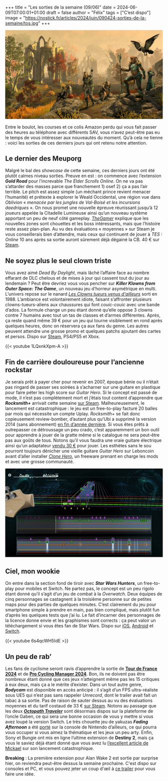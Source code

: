 +++
title = "Les sorties de la semaine (09/06)"
date = 2024-06-09T07:00:01+01:00
draft = false
author = "Félix"
tags = ["C’est dispo"]
image = "https://nostick.fr/articles/2024/juin/090424-sorties-de-la-semaine/tos.jpg"
+++

![La dernière extension Gold Road pour TOS : Online](tos.jpg "Quand y’en a plus, y’en a encore")

Entre le boulot, les courses et ce colis Amazon perdu qui vous fait passer des heures au téléphone avec différents SAV, vous n’avez peut-être pas eu le temps de vous intéresser aux nouveautés du moment. Qu’à cela ne tienne : voici les sorties de ces derniers jours qui ont retenu notre attention.

## Le dernier des Meuporg

Malgré le bal des *showcase* de cette semaine, ces derniers jours ont été plutôt calmes niveau sorties. Preuve en est : on commence avec l’extension ***Gold Road*** pour l’increvable *The Elder Scrolls Online*. On ne va pas s’attarder des masses parce que franchement 1) osef 2) ça a pas l’air terrible. Le pitch est assez simple (un méchant prince revient menacer l’humanité) et prétexte à explorer le Weald Occidental, une région vue dans *Oblivion* « *menacée par les jungles de Val-Boisé et les incursions daedriques* ». On nous promet une nouvelle épreuve réunissant jusqu’à 12 joueurs appelée la Citadelle Lumineuse ainsi qu’un nouveau système apportant un peu de neuf côté gameplay. *[TheGamer](https://www.thegamer.com/the-elder-scrolls-online-gold-road-review-disappointingly-tone-deaf/)* explique que les nouvelles zones sont chouettes et les boss intéressants, mais que l’histoire reste assez plan-plan. Au vu des évaluations « moyennes » sur Steam je vous conseillerais bien d’attendre, mais ceux qui continuent de jouer à *TES : Online* 10 ans après sa sortie auront sûrement déjà dégainé la CB. 40 € sur [Steam](https://store.steampowered.com/app/2662630/The_Elder_Scrolls_Online_Gold_Road/).

## Ne soyez plus le seul clown triste

Vous avez aimé *Dead By Daylight*, mais lâché l’affaire face au nombre effarant de DLC chelous et de mises à jour qui cassent tout du jour au lendemain ? Peut être devriez vous vous pencher sur ***Killer Klowns from Outer Space: The Game***, un nouveau jeu d’horreur asymétrique en multi. L’univers repose sur le nanard *[Les Clowns tueurs venus d'ailleurs](https://fr.wikipedia.org/wiki/Les_Clowns_tueurs_venus_d'ailleurs)* sorti en 1988. L’ambiance est volontairement idiote, faisant s’affronter plusieurs clowns-tueurs-aliens aux chaussures qui font *couic-couic* avec une bande d’ados. La formule change un peu étant donné qu’elle oppose 3 clowns contre 7 humains avec tout un tas de classes et d’armes différentes. Après, ça reste quand même 39 € pour un jeu qui tourne visiblement en rond après quelques heures, donc on réservera ça aux fans du genre. Les autres peuvent attendre une grosse promo et quelques patchs ajoutant des cartes et persos. Dispo sur [Steam](https://store.steampowered.com/app/1556100/Killer_Klowns_from_Outer_Space_The_Game/), PS4/PS5 et Xbox. 

{{< youtube 1LQxnkXpm-A >}} 

## Fin de carrière douloureuse pour l’ancienne rockstar

Je serais prêt à payer cher pour revenir en 2007, époque bénie ou il n’était pas ringard de passer ses soirées à s’acharner sur une guitare en plastique pour faire péter les high score sur *Guitar Hero*. Si le concept est passé de mode, il n’est pas complètement mort et j’étais tout content d’apprendre que ***Rocksmith+*** arrivait cette semaine [sur Steam](https://store.steampowered.com/app/2834910/Rocksmith/). Malheureusement, le lancement est catastrophique : le jeu est un free-to-play facturé 20 balles par mois qui nécessite un compte Uplay. *Rocksmith+* se fait donc copieusement review-bomber, d’autant plus qu’Ubi a supprimé la version 2014 (sans abonnement) [en fin d’année dernière](https://nostickreloaded.substack.com/i/137536106/en-vrac). Si vous êtes prêts à outrepasser ce détroussage un peu crado, c’est apparemment un bon outil pour apprendre à jouer de la gratte même si le catalogue ne sera peut-être pas aux goûts de tous. Notons qu’il vous faudra une vraie guitare électrique ainsi qu’un adaptateur [vendu 30 €](https://www.amazon.fr/Câble-Rocksmith-pour-connecter-guitare/dp/B007KGISK6/) pour jouer. Les esthètes sans le sou pourront toujours dénicher une vieille guitare *Guitar Hero* sur Leboncoin avant d’aller installer *[Clone Hero](https://clonehero.net)*, un freeware prenant en charge les mods et avec une grosse communauté.

![Le jeu Rocksmith+](rocksmith.jpg "Dans mes souvenirs c'était plus fun Guitar Hero")

## Ciel, mon wookie

On entre dans la section fond de tiroir avec ***Star Wars Hunters***, un free-to-play pour mobiles et Switch. Ne partez pas, le concept est un peu rigolo étant donné qu’il s’agit d’un jeu de combat à la *Overwatch*. Deux équipes de cinq personnages se castagnent à la troisième personne sur de petites maps pour des parties de quelques minutes. C’est clairement du jeu pour smartphone simple à prendre en main, pas bien compliqué, mais plutôt fun d’après les quelques tests que j’ai lu. Le fait d’incarner des personnages de la licence donne envie et les graphismes sont corrects : ça peut valoir un téléchargement si vous êtes fan de Star Wars. Dispo sur [iOS](https://apps.apple.com/fr/app/star-wars-hunters/id1549708141), [Android](https://play.google.com/store/apps/details?id=com.zynga.starwars.hunters&hl=en) et [Switch](https://www.nintendo.com/fr-fr/Jeux/Jeux-a-telecharger-sur-Nintendo-Switch/STAR-WARS-Hunters--1923769.html).

{{< youtube 6s4qcWH5IdE >}} 

## Un peu de rab’ 

Les fans de cyclisme seront ravis d’apprendre la sortie de **[Tour de France 2024](https://store.steampowered.com/app/2494340/Tour_de_France_2024/)** et de **[Pro Cycling Manager 2024](https://store.steampowered.com/app/2494350/Pro_Cycling_Manager_2024/)**. Bon, ils ne doivent pas être nombreux étant donné que ces jeux n’atteignent même pas les 15 critiques à eux deux, mais ça a le mérite d’exister. Dans un tout autre genre, ***Bodycam*** est disponible en accès anticipé : il s’agit d’un FPS ultra-réaliste sous UE5 qui n’est pas sans rappeler *Unrecord*, dont le trailer avait fait un tabac à sa sortie. Pas de raison de sauter dessus au vu des évaluations moyennes et du tarif costaud de 33 € [sur Steam](https://store.steampowered.com/app/2406770/Bodycam/). Notons au passage que les deux ***[Octopath Traveler](https://store.steampowered.com/app/921570/OCTOPATH_TRAVELER/)*** sont désormais dispos sur la plateforme de l’oncle Gaben, ce qui sera une bonne occasion de vous y mettre si vous avez loupé la version Switch. Le très chouette jeu de yakuzas ***Fading Afternoon*** a été [porté](https://www.nintendo.com/fr-fr/Jeux/Jeux-a-telecharger-sur-Nintendo-Switch/Fading-Afternoon-2548511.html) sur la console de Nintendo d’ailleurs, ce qui pourra vous occuper si vous aimez la thématique et les jeux un peu arty. Enfin, Sony et Bungie ont mis en ligne l’ultime extension de **Destiny 2**, mais ça vous le saviez déjà étant donné que vous avez lu [l’excellent article de Mickael](https://nostick.fr/articles/2024/juin/0506-destiny-2-bungie-foire-lancement-the-final-shape/) sur son lancement catastrophique.

**Breaking** : La première extension pour Alan Wake 2 est sortie par surprise hier, on reviendra peut-être dessus la semaine prochaine. C'est dispo sur consoles et PC, et vous pouvez jeter un coup d'œil à [ce trailer](https://www.youtube.com/watch?v=O_-4XH79B7U) pour vous faire une idée.

